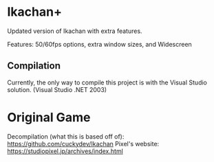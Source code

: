 # Ikachan+
Updated version of Ikachan with extra features.

Features: 50/60fps options, extra window sizes, and Widescreen

## Compilation
Currently, the only way to compile this project is with the Visual Studio solution. (Visual Studio .NET 2003)

# Original Game
Decompilation (what this is based off of): https://github.com/cuckydev/Ikachan
Pixel's website: https://studiopixel.jp/archives/index.html

